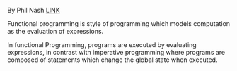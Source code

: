 By Phil Nash [LINK](https://www.youtube.com/watch?v=YgcUuYCCV14)

Functional programming is style of programming which models computation as the evaluation of expressions.

In functional Programming, programs are executed by evaluating expressions, in contrast with imperative programming where programs are composed of statements which change the global state when executed.

 